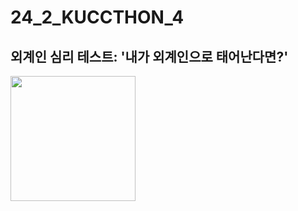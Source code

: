# 24_2_KUCCTHON_4
## 외계인 심리 테스트: '내가 외계인으로 태어난다면?'
<img src="https://github.com/user-attachments/assets/3af01b2e-9d48-4d4a-b0da-54a75b230bfd" width="200" height="200"/>
